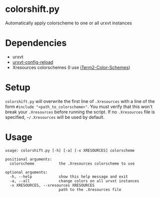 # colorshift.py
Automatically apply colorscheme to one or all urxvt instances

# Dependencies
* urxvt
* [urxvt-config-reload](https://github.com/regnarg/urxvt-config-reload)
* Xresources colorschemes (I use [iTerm2-Color-Schemes](https://github.com/mbadolato/iTerm2-Color-Schemes))

# Setup
`colorshift.py` will overwrite the first line of `.Xresources` with a line of the form `#include "<path_to_colorscheme>"`. You must verify that this won't break your `.Xresources` before running the script. If no `.Xresources` file is specified, `~/.Xresources` will be used by default.

# Usage
```
usage: colorshift.py [-h] [-a] [-x XRESOURCES] colorscheme

positional arguments:
  colorscheme           the .Xresources colorscheme to use

optional arguments:
  -h, --help            show this help message and exit
  -a, --all             change colors on all urvxt instances
  -x XRESOURCES, --xresources XRESOURCES
                        path to the .Xresources file
```
